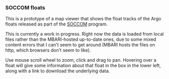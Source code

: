 ### SOCCOM floats

This is a prototype of a map viewer that shows the float tracks of the Argo floats released as part of the  [SOCCOM](http://soccom.princeton.edu/soccomviz.php) program.

This is currently a work in progress.  Right now the data is loaded from local files rather than the MBARI-hosted up-to-date ones, due to some mixed content errors that I can't seem to get around (MBARI hosts the files on http, which browsers don't seem to like).

Use mouse scroll wheel to zoom, click and drag to pan.  Hovering over a float will give some information about that float in the box in the lower left, along with a link to download the underlying data.